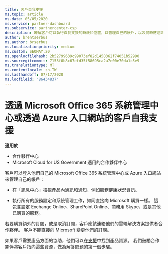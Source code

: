 ```yaml
---
title: 客戶自我支援
ms.topic: article
ms.date: 05/05/2020
ms.service: partner-dashboard
ms.subservice: partnercenter-csp
description: 瞭解客戶可以執行自我支援的時機和位置，以管理自己的帳戶，以及何時應洽詢其雲端解決方案提供者合作夥伴。
author: brentserbus
ms.author: brserbus
ms.localizationpriority: medium
ms.custom: SEOMAY.20
ms.openlocfilehash: 2b52799639c99073ef82d1458362f74051b52990
ms.sourcegitcommit: 7153f0b8c67efd35f58695ca2a7e00e70da1c5e9
ms.translationtype: MT
ms.contentlocale: zh-TW
ms.lasthandoff: 07/17/2020
ms.locfileid: "86434837"
---
```

# <a name="customer-self-support-through-microsoft-office-365-admin-center-or-through-the-azure-portal"></a>透過 Microsoft Office 365 系統管理中心或透過 Azure 入口網站的客戶自我支援

**適用於**

-  合作夥伴中心
-  Microsoft Cloud for US Government 適用的合作夥伴中心

客戶可以登入他們自己的 Microsoft Office 365 系統管理中心或 Azure 入口網站來管理自己的帳戶：

-   在「訊息中心」檢視產品內通訊和通知，例如服務健康狀況資訊。

-   執行所有的服務設定和系統管理工作，如同直接向 Microsoft 購買一樣。 這包含設定 Exchange Online、SharePoint Online、商務用 Skype，或是其他已購買的服務。

若要購買額外的訂閱，或是取消訂閱，客戶應該連絡他們的雲端解決方案提供者合作夥伴。 客戶不能直接向 Microsoft 變更他們的訂閱。

如果客戶需要產品方面的協助，他們可以在[支援](https://partnercenter.microsoft.com/partner/support)中找到產品資源。 我們鼓勵合作夥伴將客戶指向這些資源，做為解答問題的第一個步驟。

 

 



